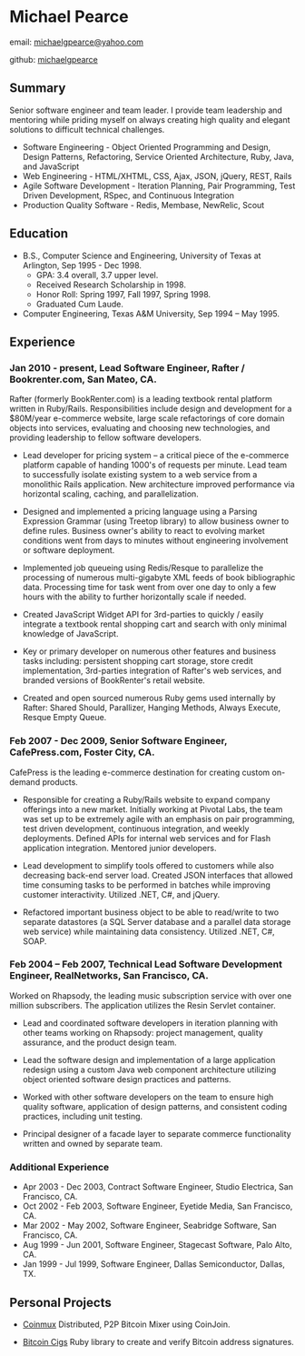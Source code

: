 # Michael Pearce

email: [michaelgpearce@yahoo.com](mailto:michaelgpearce@yahoo.com)

github: [michaelgpearce](https://github.com/michaelgpearce)

## Summary

Senior software engineer and team leader. I provide team leadership and mentoring while priding myself on always creating high quality and elegant solutions to difficult technical challenges.

* Software Engineering - Object Oriented Programming and Design, Design Patterns, Refactoring, Service Oriented Architecture, Ruby, Java, and JavaScript
* Web Engineering - HTML/XHTML, CSS, Ajax, JSON, jQuery, REST, Rails
* Agile Software Development - Iteration Planning, Pair Programming, Test Driven Development, RSpec, and Continuous Integration
* Production Quality Software - Redis, Membase, NewRelic, Scout

## Education

* B.S., Computer Science and Engineering, University of Texas at Arlington, Sep 1995 - Dec 1998.
  * GPA: 3.4 overall, 3.7 upper level.
  * Received Research Scholarship in 1998.
  * Honor Roll: Spring 1997, Fall 1997, Spring 1998.
  * Graduated Cum Laude.
* Computer Engineering, Texas A&M University, Sep 1994 – May 1995.

## Experience

### Jan 2010 - present, Lead Software Engineer, Rafter / Bookrenter.com, San Mateo, CA.

Rafter (formerly BookRenter.com) is a leading textbook rental platform written in Ruby/Rails. Responsibilities include design and development for a $80M/year e-commerce website, large scale refactorings of core domain objects into services, evaluating and choosing new technologies, and providing leadership to fellow software developers.

* Lead developer for pricing system – a critical piece of the e-commerce platform capable of handing 1000's of requests per minute. Lead team to successfully isolate existing system to a web service from a monolithic Rails application. New architecture improved performance via horizontal scaling, caching, and parallelization.

* Designed and implemented a pricing language using a Parsing Expression Grammar (using Treetop library) to allow business owner to define rules. Business owner's ability to react to evolving market conditions went from days to minutes without engineering involvement or software deployment.

* Implemented job queueing using Redis/Resque to parallelize the processing of numerous multi-gigabyte XML feeds of book bibliographic data. Processing time for task went from over one day to only a few hours with the ability to further horizontally scale if needed.

* Created JavaScript Widget API for 3rd-parties to quickly / easily integrate a textbook rental shopping cart and search with only minimal knowledge of JavaScript.

* Key or primary developer on numerous other features and business tasks including: persistent shopping cart storage, store credit implementation, 3rd-parties integration of Rafter's web services, and branded versions of BookRenter's retail website.

* Created and open sourced numerous Ruby gems used internally by Rafter: Shared Should, Parallizer, Hanging Methods, Always Execute, Resque Empty Queue.

### Feb 2007 - Dec 2009, Senior Software Engineer, CafePress.com, Foster City, CA.

CafePress is the leading e-commerce destination for creating custom on-demand products.

* Responsible for creating a Ruby/Rails website to expand company offerings into a new market. Initially working at Pivotal Labs, the team was set up to be extremely agile with an emphasis on pair programming, test driven development, continuous integration, and weekly deployments. Defined APIs for internal web services and for Flash application integration. Mentored junior developers.

* Lead development to simplify tools offered to customers while also decreasing back-end server load. Created JSON interfaces that allowed time consuming tasks to be performed in batches while improving customer interactivity. Utilized .NET, C#, and jQuery.

* Refactored important business object to be able to read/write to two separate datastores (a SQL Server database and a parallel data storage web service) while maintaining data consistency. Utilized .NET, C#, SOAP.

### Feb 2004 – Feb 2007, Technical Lead Software Development Engineer, RealNetworks, San Francisco, CA.

Worked on Rhapsody, the leading music subscription service with over one million subscribers. The application utilizes the Resin Servlet container.

* Lead and coordinated software developers in iteration planning with other teams working on Rhapsody: project management, quality assurance, and the product design team.

* Lead the software design and implementation of a large application redesign using a custom Java web component architecture utilizing object oriented software design practices and patterns.

* Worked with other software developers on the team to ensure high quality software, application of design patterns, and consistent coding practices, including unit testing.

* Principal designer of a facade layer to separate commerce functionality written and owned by separate team.

### Additional Experience
* Apr 2003 - Dec 2003, Contract Software Engineer, Studio Electrica, San Francisco, CA.
* Oct 2002 - Feb 2003, Software Engineer, Eyetide Media, San Francisco, CA.
* Mar 2002 - May 2002, Software Engineer, Seabridge Software, San Francisco, CA.
* Aug 1999 - Jun 2001, Software Engineer, Stagecast Software, Palo Alto, CA.
* Jan 1999 - Jul 1999, Software Engineer, Dallas Semiconductor, Dallas, TX.

## Personal Projects

* [Coinmux](http://coinmux.com/) Distributed, P2P Bitcoin Mixer using CoinJoin.

* [Bitcoin Cigs](https://github.com/michaelgpearce/bitcoin-cigs) Ruby library to create and verify Bitcoin address signatures.

